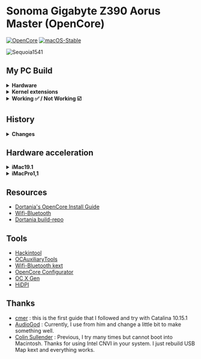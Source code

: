 # Sonoma Gigabyte Z390 Aorus Master (OpenCore)

[![OpenCore](https://img.shields.io/badge/OpenCore-1.0.4-blue.svg)](https://github.com/acidanthera/OpenCorePkg)
[![macOS-Stable](https://img.shields.io/badge/macOS-15.4.1-brightgreen.svg)](https://www.apple.com/macos/macos-sequoia)

![Sequoia1541](https://github.com/user-attachments/assets/bf044bce-57f7-4c03-bfc2-e437b9a0c81d)

## My PC Build
<details>
  <summary><strong>Hardware</strong></summary>
  
  | Category          | Component                                                | Note                                                  |
  | ----------------- | -------------------------------------------------------  | ----------------------------------------------------- |
  | CPU               | Intel Core i9-9900K                                      |                                                       |
  | GPU               | MSI Radeon RX 5700 XT EVOKE OC Graphics Board            | Native support                                        |
  | Motherboard       | Gigabyte Z390 AORUS MASTER                               |                                                       |
  | Storage (macOS)   | Silicon Power SSD 512GB NVMe 1.3 P34A80 (`M2M` slot)     | Internal NVME                                         |
  | Storage (Windows) | Crucial P1 500GB 3D NAND NVMe PCIe (`M2A` slot)          | Internal NVME                                         |
  | Memory            | Corsair Vengeance LPX 32GB (2x16GB) 3200MHz DDR4         |                                                       |
  | CPU Cooler        | EKWB EK-KIT Performance Series PC Watercooling Kit P360  |                                                       |
  | Power Supply      | Corsair RMX Series 80PLUS Gold 1000W                     |                                                       |
  | Case              | Cooler Master MasterCase H500M ARGB                      |                                                       |
  | Monitor           | Dell Display Monitor SE2416H 23.8inches                  |                                                       |
  | LAN               | Intel® i219v GbE LAN                                     | I use LAN for network                                 |
  | Wifi & BT         | Intel® CNVi 802.11ac 2x2 Wave 2 WIFI & BT5  (on-board)   | I just use bluetooth for JBL FLIP 5 Speaker.          |
  |                   | Include **Intel Wireless-AC 9560** module inside         | If you want native wifi control.                      |
  |                   |                                                          | Use AirportItlwm instead but slow [speed](image)      |
  |                   |                                                          | Use Itlwm and HeliPort for increase wifi speed        |
  
</details>

<details>

<summary><strong>Kernel extensions</strong></summary>
<br>

| Kext                   | Version        |
|:---------------------- | -------------- |
| Lilu                   | 1.7.0          |
| VirtualSMC             | 1.3.5          |
| WhateverGreen          | 1.6.9          |
| AppleALC               | 1.9.4          |
| IntelBluetoothFirmware | 2.4.0          |
| IntelBTPatcher         | 2.4.0          |
| IntelMausi             | 1.0.8          |
| SMCProcessor           | 1.3.5          |
| SMCSuperIO             | 1.3.5          |
| USBMap                 | Manual         |
| itlwm                  | 2.3.0          |
| BlueToolFixup          | 2.6.9          |


</details>

<details>
  <summary><strong>Working ✅ / Not Working ☑️</strong></summary>
  
  * ✅ Ethernet
  * ✅ Onboard Audio
  * ✅ iMessage
  * ✅ Sleep/Wake
  * ✅ Bluetooth & Wi-Fi
  * ☑️ Airdrop
  * ☑️ Handoff
  
</details>

## History
<details>
  <summary><strong>Changes</strong></summary>
  
  * 2024-10-20: Updated to macOS 15.0.1, fix bluetooth broken
  
        <key>bluetoothInternalControllerInfo</key>
        <data>AAAAAAAAAAAAAAAAAAA=</data>
        <key>bluetoothExternalDongleFailed</key>
        <data>AA==</data>
      
  * remove SSDT-PLUG due to macOS version >= 12.3 [link](https://dortania.github.io/OpenCore-Post-Install/universal/pm.html)
  
</details>

## Hardware acceleration
<details>
  <summary><strong>iMac19.1</strong></summary>
  
  * This iMac model appeared in 2019. There are 3 technical details that make it very similar to my PC:
    * Intel 9th generation Coffee Lake Refresh processor
    * iGPU Intel UHD Graphics 630
    * dGPU AMD Radeon Pro 570X / 575X / 580X.
  * On this real Mac the dGPU can be used to display the main graphics with good performance while the iGPU can contribute hardware video encoding and decoding tasks, releasing the CPU from these tasks. This is what you are looking for when selecting this SMBIOS: dGPU graphics / iGPU encoding. To achieve this you have to:
    * enable iGPU in BIOS
    * put the dGPU as main card
    * cable to monitor from the dGPU
    * recent versions of Lilu and WhateverGreen
    * SMBIOS from iMac19,1
    * iGPU in headless mode in config.plist, adding these lines in DeviceProperties / Add (OpenCore)
</details>

<details>
  <summary><strong>iMacPro1,1</strong></summary>

  * This iMac model appeared in 2017. It has a processor from a different family than my PC, it is Intel Xeon with 8, 10, 14 or 18 cores. But being a Mac without iGPU (it only has a Radeon Pro Vega 56 dGPU), it allows us to disable our iGPU in BIOS to obtain an equivalent system in which the dGPU serves both to bring graphics to the monitor and for video encoding and decoding tasks. This is what you are looking for when selecting this SMBIOS: dGPU graphics and encoding. To achieve this you have to:
    * disable iGPU in BIOS
    * cable to monitor from the dGPU
    * recent versions of Lilu and WhateverGreen
    * SMBIOS from iMacPro1,1.
</details>

## Resources

* [Dortania's OpenCore Install Guide](https://dortania.github.io/OpenCore-Install-Guide/)
* [Wifi-Bluetooth](https://openintelwireless.github.io/General/Installation.html)
* [Dortania build-repo](https://github.com/dortania/build-repo/releases)

## Tools
* [Hackintool](https://github.com/headkaze/Hackintool)
* [OCAuxiliaryTools](https://github.com/ic005k/OCAuxiliaryTools)
* [Wifi-Bluetooth kext](https://github.com/OpenIntelWireless)
* [OpenCore Configurator](https://mackie100projects.altervista.org/opencore-configurator/)
* [OC X Gen](https://github.com/Pavo-IM/OC-Gen-X)
* [HiDPI](https://github.com/xzhih/one-key-hidpi)


## Thanks
* [cmer](https://github.com/cmer) : this is the first guide that I followed and try with Catalina 10.15.1
* [AudioGod](https://www.insanelymac.com/forum/topic/340936-audiogods-aorus-z390-master-patched-dsdt-efi-for-catalina-mini-guide-and-discussion/) : Currently, I use from him and change a little bit to make something well.
* [Colin Sullender](https://github.com/shiruken) : Previous, I try many times but cannot boot into Macintosh. Thanks for using Intel CNVI in your system. I just rebuild USB Map kext and everything works.

